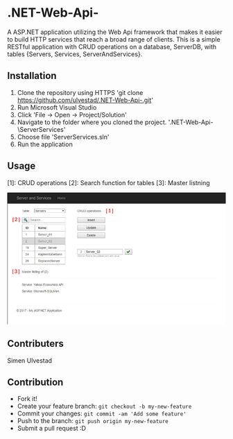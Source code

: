 # .NET-Web-Api-

A ASP.NET application utilizing the Web Api framework that makes it easier to build HTTP services that reach a broad range of clients. This is a simple RESTful application with CRUD operations on a database, ServerDB, with tables {Servers, Services, ServerAndServices}. 


## Installation
1. Clone the repository using HTTPS 'git clone https://github.com/ulvestad/.NET-Web-Api-.git'
2. Run Microsoft Visual Studio
3. Click 'File -> Open -> Project/Solution'
4. Navigate to the folder where you cloned the project. '.NET-Web-Api-\ServerServices\'
5. Choose file 'ServerServices.sln'
6. Run the application

## Usage

[1]: CRUD operations
[2]: Search function for tables
[3]: Master listning 

![alt text](https://raw.githubusercontent.com/ulvestad/.NET-Web-Api-/master/ServerServices/img/application.png)

## Contributers
Simen Ulvestad

## Contribution
- Fork it!
- Create your feature branch: `git checkout -b my-new-feature`
- Commit your changes: `git commit -am 'Add some feature'`
- Push to the branch: `git push origin my-new-feature`
- Submit a pull request :D

